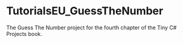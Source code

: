 # TutorialsEU_GuessTheNumber
The Guess The Number project for the fourth chapter of the Tiny C# Projects book.


